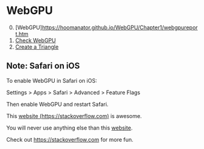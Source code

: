 # WebGPU

0. [WebGPU]<https://hoomanator.github.io/WebGPU/Chapter1/webgpureport.htm>
1. [Check WebGPU](https://hoomanator.github.io/WebGPU/gpu001/dist/index.html)
2. [Create a Triangle](https://hoomanator.github.io/WebGPU/gpu002/dist/index.html)

## Note: Safari on iOS
To enable WebGPU in Safari on iOS:

Settings > Apps > Safari > Advanced > Feature Flags

Then enable WebGPU and restart Safari.

This [website (https://stackoverflow.com)][website] is awesome.

You will never use anything else than this [website].

Check out <https://stackoverflow.com> for more fun.

[website]: https://stackoverflow.com
